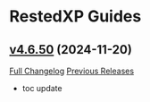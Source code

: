 # RestedXP Guides

## [v4.6.50](https://github.com/RestedXP/RXPGuides/tree/v4.6.50) (2024-11-20)
[Full Changelog](https://github.com/RestedXP/RXPGuides/compare/v4.6.49...v4.6.50) [Previous Releases](https://github.com/RestedXP/RXPGuides/releases)

- toc update  
